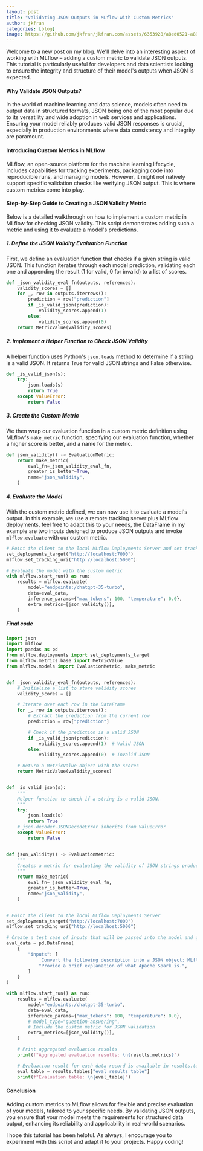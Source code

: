 ```yaml
---
layout: post
title: "Validating JSON Outputs in MLflow with Custom Metrics"
author: jkfran
categories: [blog]
image: https://github.com/jkfran/jkfran.com/assets/6353928/a8ed0521-a89e-4606-9922-13c5df584fd6
---
```



Welcome to a new post on my blog. We'll delve into an interesting aspect of working with MLflow – adding a custom metric to validate JSON outputs. This tutorial is particularly useful for developers and data scientists looking to ensure the integrity and structure of their model's outputs when JSON is expected.

#### Why Validate JSON Outputs?

In the world of machine learning and data science, models often need to output data in structured formats, JSON being one of the most popular due to its versatility and wide adoption in web services and applications. Ensuring your model reliably produces valid JSON responses is crucial, especially in production environments where data consistency and integrity are paramount.

#### Introducing Custom Metrics in MLflow

MLflow, an open-source platform for the machine learning lifecycle, includes capabilities for tracking experiments, packaging code into reproducible runs, and managing models. However, it might not natively support specific validation checks like verifying JSON output. This is where custom metrics come into play.

#### Step-by-Step Guide to Creating a JSON Validity Metric

Below is a detailed walkthrough on how to implement a custom metric in MLflow for checking JSON validity. This script demonstrates adding such a metric and using it to evaluate a model's predictions.

##### 1. Define the JSON Validity Evaluation Function

First, we define an evaluation function that checks if a given string is valid JSON. This function iterates through each model prediction, validating each one and appending the result (1 for valid, 0 for invalid) to a list of scores.

```python
def _json_validity_eval_fn(outputs, references):
    validity_scores = []
    for _, row in outputs.iterrows():
        prediction = row["prediction"]
        if _is_valid_json(prediction):
            validity_scores.append(1)
        else:
            validity_scores.append(0)
    return MetricValue(validity_scores)
```

##### 2. Implement a Helper Function to Check JSON Validity

A helper function uses Python's `json.loads` method to determine if a string is a valid JSON. It returns True for valid JSON strings and False otherwise.

```python
def _is_valid_json(s):
    try:
        json.loads(s)
        return True
    except ValueError:
        return False
```

##### 3. Create the Custom Metric

We then wrap our evaluation function in a custom metric definition using MLflow's `make_metric` function, specifying our evaluation function, whether a higher score is better, and a name for the metric.

```python
def json_validity() -> EvaluationMetric:
    return make_metric(
        eval_fn=_json_validity_eval_fn,
        greater_is_better=True,
        name="json_validity",
    )
```

##### 4. Evaluate the Model

With the custom metric defined, we can now use it to evaluate a model's output. In this example, we use a remote tracking server plus MLflow deployments, feel free to adapt this to your needs, the DataFrame in my example are two inputs designed to produce JSON outputs and invoke `mlflow.evaluate` with our custom metric.

```python
# Point the client to the local MLflow Deployments Server and set tracking URI
set_deployments_target("http://localhost:7000")
mlflow.set_tracking_uri("http://localhost:5000")

# Evaluate the model with the custom metric
with mlflow.start_run() as run:
    results = mlflow.evaluate(
        model="endpoints:/chatgpt-35-turbo",
        data=eval_data,
        inference_params={"max_tokens": 100, "temperature": 0.0},
        extra_metrics=[json_validity()],
    )
```

##### Final code

```python
import json
import mlflow
import pandas as pd
from mlflow.deployments import set_deployments_target
from mlflow.metrics.base import MetricValue
from mlflow.models import EvaluationMetric, make_metric


def _json_validity_eval_fn(outputs, references):
    # Initialize a list to store validity scores
    validity_scores = []

    # Iterate over each row in the DataFrame
    for _, row in outputs.iterrows():
        # Extract the prediction from the current row
        prediction = row["prediction"]

        # Check if the prediction is a valid JSON
        if _is_valid_json(prediction):
            validity_scores.append(1)  # Valid JSON
        else:
            validity_scores.append(0)  # Invalid JSON

    # Return a MetricValue object with the scores
    return MetricValue(validity_scores)


def _is_valid_json(s):
    """
    Helper function to check if a string is a valid JSON.
    """
    try:
        json.loads(s)
        return True
    # json.decoder.JSONDecodeError inherits from ValueError
    except ValueError:
        return False


def json_validity() -> EvaluationMetric:
    """
    Creates a metric for evaluating the validity of JSON strings produced by a model.
    """
    return make_metric(
        eval_fn=_json_validity_eval_fn,
        greater_is_better=True,
        name="json_validity",
    )


# Point the client to the local MLflow Deployments Server
set_deployments_target("http://localhost:7000")
mlflow.set_tracking_uri("http://localhost:5000")

# Create a test case of inputs that will be passed into the model and ground_truth
eval_data = pd.DataFrame(
    {
        "inputs": [
            'Convert the following description into a JSON object: MLflow is an open source platform for the machine learning lifecycle, including experimentation, reproducibility, and deployment. Structure the JSON with keys for "name", "description", and "features".',
            "Provide a brief explanation of what Apache Spark is.",
        ]
    }
)

with mlflow.start_run() as run:
    results = mlflow.evaluate(
        model="endpoints:/chatgpt-35-turbo",
        data=eval_data,
        inference_params={"max_tokens": 100, "temperature": 0.0},
        # model_type="question-answering",
        # Include the custom metric for JSON validation
        extra_metrics=[json_validity()],
    )

    # Print aggregated evaluation results
    print(f"Aggregated evaluation results: \n{results.metrics}")

    # Evaluation result for each data record is available in results.tables
    eval_table = results.tables["eval_results_table"]
    print(f"Evaluation table: \n{eval_table}")
```

#### Conclusion

Adding custom metrics to MLflow allows for flexible and precise evaluation of your models, tailored to your specific needs. By validating JSON outputs, you ensure that your model meets the requirements for structured data output, enhancing its reliability and applicability in real-world scenarios.

I hope this tutorial has been helpful. As always, I encourage you to experiment with this script and adapt it to your projects. Happy coding!
